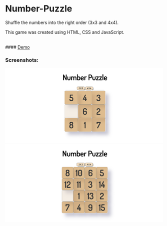 # Number-Puzzle

Shuffle the numbers into the right order (3x3 and 4x4).

This game was created using HTML, CSS and JavaScript.

<br>
 #### <a href="https://izuzie.github.io/Number-Puzzle/" target="_blank">Demo</a>

### Screenshots:
<img src="num3x3.png" alt="3x3">
<img src="num4x4.png" alt="4x4">
